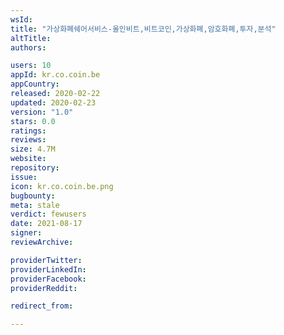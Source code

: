```yaml
---
wsId: 
title: "가상화폐쉐어서비스-올인비트,비트코인,가상화폐,암호화폐,투자,분석"
altTitle: 
authors:

users: 10
appId: kr.co.coin.be
appCountry: 
released: 2020-02-22
updated: 2020-02-23
version: "1.0"
stars: 0.0
ratings: 
reviews: 
size: 4.7M
website: 
repository: 
issue: 
icon: kr.co.coin.be.png
bugbounty: 
meta: stale
verdict: fewusers
date: 2021-08-17
signer: 
reviewArchive:

providerTwitter: 
providerLinkedIn: 
providerFacebook: 
providerReddit: 

redirect_from:

---
```


